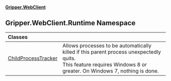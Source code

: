 #### [Gripper.WebClient](index 'index')
## Gripper.WebClient.Runtime Namespace

| Classes | |
| :--- | :--- |
| [ChildProcessTracker](Gripper_WebClient_Runtime_ChildProcessTracker 'Gripper.WebClient.Runtime.ChildProcessTracker') | Allows processes to be automatically killed if this parent process unexpectedly quits.<br/>This feature requires Windows 8 or greater. On Windows 7, nothing is done. |
